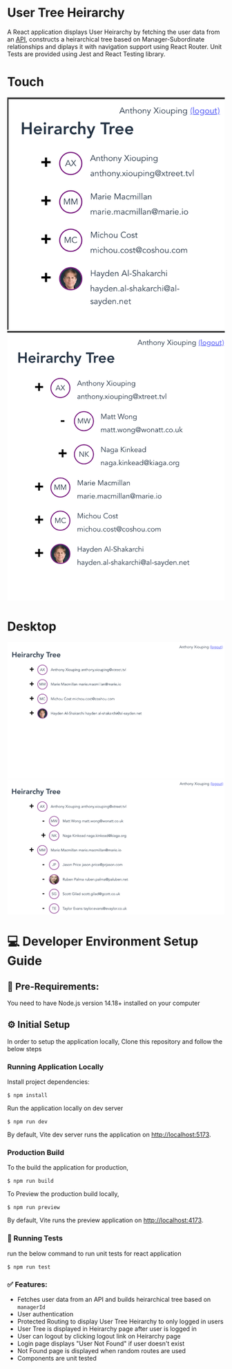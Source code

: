 # User Tree Heirarchy

A React application displays User Heirarchy by fetching the user data from an [API](https://gongfetest.firebaseio.com/.json), constructs a heirarchical tree based on Manager-Subordinate relationships and diplays it with navigation support using React Router. Unit Tests are provided using Jest and React Testing library.

# Touch

![alt text](image-1.png)
![alt text](image-4.png)

# Desktop

![alt text](image-2.png)
![alt text](image-3.png)

# 💻 Developer Environment Setup Guide

## 📔 Pre-Requirements:

You need to have Node.js version 14.18+ installed on your computer

## ⚙️ Initial Setup

In order to setup the application locally, Clone this repository and follow the below steps

### Running Application Locally

Install project dependencies:

    $ npm install

Run the application locally on dev server

    $ npm run dev

By default, Vite dev server runs the application on [http://localhost:5173](http://localhost:5173).

### Production Build

To the build the application for production,

    $ npm run build

To Preview the production build locally,

    $ npm run preview

By default, Vite runs the preview application on [http://localhost:4173](http://localhost:4173).

### 🏃 Running Tests

run the below command to run unit tests for react application

    $ npm run test

### ✅ Features:

- Fetches user data from an API and builds heirarchical tree based on `managerId`
- User authentication
- Protected Routing to display User Tree Heirarchy to only logged in users
- User Tree is displayed in Heirarchy page after user is logged in
- User can logout by clicking logout link on Heirarchy page
- Login page displays "User Not Found" if user doesn't exist
- Not Found page is displayed when random routes are used
- Components are unit tested
